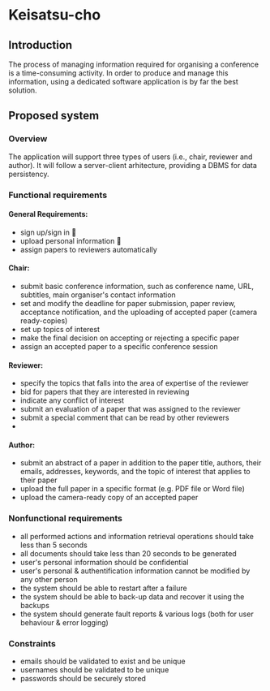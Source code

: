 # Keisatsu-cho

## Introduction
The process of managing information required for organising a conference is a time-consuming activity. In order to produce and manage this information, using a dedicated software application is by far the best solution.

## Proposed system
### Overview
The application will support three types of users (i.e., chair, reviewer and author). It will follow a server-client arhitecture, providing a DBMS for data persistency.

### Functional requirements
#### General Requirements:
- sign up/sign in 🔴
- upload personal information 🔴
- assign papers to reviewers automatically

#### Chair:
- submit basic conference information, such as conference name, URL, subtitles, main organiser's contact information
- set and modify the deadline for paper submission, paper review, acceptance notification, and the uploading of accepted paper (camera ready-copies)
- set up topics of interest
- make the final decision on accepting or rejecting a specific paper
- assign an accepted paper to a specific conference session

#### Reviewer:
- specify the topics that falls into the area of expertise of the reviewer
- bid for papers that they are interested in reviewing
- indicate any conflict of interest
- submit an evaluation of a paper that was assigned to the reviewer
- submit a special comment that can be read by other reviewers
- 
 
#### Author:
- submit an abstract of a paper in addition to the paper title, authors, their emails, addresses, keywords, and the topic of interest that applies to their paper
- upload the full paper in a specific format (e.g. PDF file or Word file)
- upload the camera-ready copy of an accepted paper

### Nonfunctional requirements
- all performed actions and information retrieval operations should take less than 5 seconds
- all documents should take less than 20 seconds to be generated
- user's personal information should be confidential
- user's personal & authentification information cannot be modified by any other person
- the system should be able to restart after a failure
- the system should be able to back-up data and recover it using the backups
- the system should generate fault reports & various logs (both for user behaviour & error logging)

### Constraints
- emails should be validated to exist and be unique
- usernames should be validated to be unique
- passwords should be securely stored
